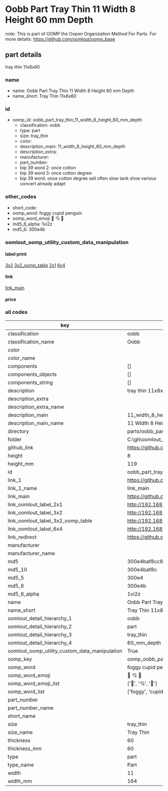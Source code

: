 # Oobb Part Tray Thin 11 Width 8 Height 60 mm Depth  

note: This is part of OOMP the Oopen Organization Method For Parts. For more details: https://github.com/oomlout/oomp_base

##  part details
  



tray thin 11x8x60



### name
* name: Oobb Part Tray Thin 11 Width 8 Height 60 mm Depth
* name_short: Tray Thin 11x8x60 
### id
* oomp_id: oobb_part_tray_thin_11_width_8_height_60_mm_depth
  * classification: oobb
  * type: part
  * size: tray_thin
  * color: 
  * description_main: 11_width_8_height_60_mm_depth
  * description_extra: 
  * manufacturer: 
  * part_number: 
  * bip 39 word 2: once cotton
  * bip 39 word 3: once cotton degree
  * bip 39 word: once cotton degree sell often slow tank shoe various concert already adapt

### other_codes
* short_code: 
* oomp_word: foggy cupid penguin
* oomp_word_emoji :foggy: :cupid: :penguin:
* md5_6_alpha: 1vi2z
* md5_6: 300e4b






### oomlout_oomp_utility_custom_data_manipulation
#### label print
[3x2](http://192.168.1.245:1112/?label=oomp%201vi2z)
[3x2_oomp_table](http://192.168.1.108:1112/?label=oomp%201vi2z)
[2x1](http://192.168.1.242:1112/?label=oomp%201vi2z)
[6x4](http://192.168.1.55:1112/?label=oomp%201vi2z)    

#### link

[link_main](https://github.com/oomlout/oomlout_oobb_version_4_generated_parts/tree/main/navigation_oomp/oobb/part/tray_thin/11_width_8_height_60_mm_depth/part)                              

#### price







### all codes 
| key | value |  
| --- | --- |  
| classification | oobb |  
| classification_name | Oobb |  
| color |  |  
| color_name |  |  
| components | [] |  
| components_objects | [] |  
| components_string | [] |  
| description | tray thin 11x8x60 |  
| description_extra |  |  
| description_extra_name |  |  
| description_main | 11_width_8_height_60_mm_depth |  
| description_main_name | 11 Width 8 Height 60 mm Depth |  
| directory | parts/oobb_part_tray_thin_11_width_8_height_60_mm_depth |  
| folder | C:\gh\oomlout_oobb_version_4_generated_parts\parts\oobb_part_tray_thin_11_width_8_height_60_mm_depth |  
| github_link | https://github.com/oomlout/oomlout_oomp_part_src/tree/main/parts/oobb_part_tray_thin_11_width_8_height_60_mm_depth |  
| height | 8 |  
| height_mm | 119 |  
| id | oobb_part_tray_thin_11_width_8_height_60_mm_depth |  
| link_1 | https://github.com/oomlout/oomlout_oobb_version_4_generated_parts/tree/main/navigation_oomp/oobb/part/tray_thin/11_width_8_height_60_mm_depth/part |  
| link_1_name | link_main |  
| link_main | https://github.com/oomlout/oomlout_oobb_version_4_generated_parts/tree/main/navigation_oomp/oobb/part/tray_thin/11_width_8_height_60_mm_depth/part |  
| link_oomlout_label_2x1 | http://192.168.1.242:1112/?label=oomp%201vi2z |  
| link_oomlout_label_3x2 | http://192.168.1.245:1112/?label=oomp%201vi2z |  
| link_oomlout_label_3x2_oomp_table | http://192.168.1.108:1112/?label=oomp%201vi2z |  
| link_oomlout_label_6x4 | http://192.168.1.55:1112/?label=oomp%201vi2z |  
| link_redirect | https://github.com/oomlout/oomlout_oobb_version_4_generated_parts/tree/main/parts/oobb_tray_thin_11_08_60 |  
| manufacturer |  |  
| manufacturer_name |  |  
| md5 | 300e4baf8cc67bb730ccdc36738c34d4 |  
| md5_10 | 300e4baf8c |  
| md5_5 | 300e4 |  
| md5_6 | 300e4b |  
| md5_6_alpha | 1vi2z |  
| name | Oobb Part Tray Thin 11 Width 8 Height 60 mm Depth |  
| name_short | Tray Thin 11x8x60  |  
| oomlout_detail_hierarchy_1 | oobb |  
| oomlout_detail_hierarchy_2 | part |  
| oomlout_detail_hierarchy_3 | tray_thin |  
| oomlout_detail_hierarchy_4 | 60_mm_depth |  
| oomlout_oomp_utility_custom_data_manipulation | True |  
| oomp_key | oomp_oobb_part_tray_thin_11_width_8_height_60_mm_depth |  
| oomp_word | foggy cupid penguin |  
| oomp_word_emoji | :foggy: :cupid: :penguin: |  
| oomp_word_emoji_list | [':foggy:', ':cupid:', ':penguin:'] |  
| oomp_word_list | ['foggy', 'cupid', 'penguin'] |  
| part_number |  |  
| part_number_name |  |  
| short_name |  |  
| size | tray_thin |  
| size_name | Tray Thin |  
| thickness | 60 |  
| thickness_mm | 60 |  
| type | part |  
| type_name | Part |  
| width | 11 |  
| width_mm | 164 |  
